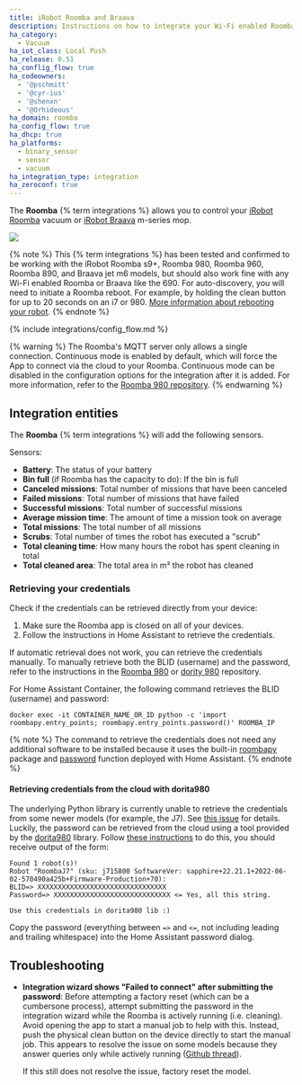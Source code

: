 ```yaml
---
title: iRobot Roomba and Braava
description: Instructions on how to integrate your Wi-Fi enabled Roomba and Braava within Home Assistant.
ha_category:
  - Vacuum
ha_iot_class: Local Push
ha_release: 0.51
ha_conflig_flow: true
ha_codeowners:
  - '@pschmitt'
  - '@cyr-ius'
  - '@shenxn'
  - '@Orhideous'
ha_domain: roomba
ha_config_flow: true
ha_dhcp: true
ha_platforms:
  - binary_sensor
  - sensor
  - vacuum
ha_integration_type: integration
ha_zeroconf: true
---
```


The **Roomba** {% term integrations %} allows you to control your [iRobot Roomba](https://www.irobot.com/roomba) vacuum or [iRobot Braava](https://www.irobot.com/braava) m-series mop.

<p class='img'>
<img src='/images/screenshots/more-info-dialog-roomba.png' />
</p>

{% note %}
This {% term integrations %}  has been tested and confirmed to be working with the iRobot Roomba s9+, Roomba 980, Roomba 960, Roomba 890, and Braava jet m6 models, but should also work fine with any Wi-Fi enabled Roomba or Braava like the 690. For auto-discovery, you will need to initiate a Roomba reboot. For example, by holding the clean button for up to 20 seconds on an i7 or 980. [More information about rebooting your robot](https://homesupport.irobot.com/s/article/9087).
{% endnote %}

{% include integrations/config_flow.md %}

{% warning %}
The Roomba's MQTT server only allows a single connection. Continuous mode is enabled by default, which will force the App to connect via the cloud to your Roomba. Continuous mode can be disabled in the configuration options for the integration after it is added. For more information, refer to the [Roomba 980 repository](https://github.com/NickWaterton/Roomba980-Python#firmware-2xx-notes).
{% endwarning %}

## Integration entities

The **Roomba** {% term integrations %} will add the following sensors.

Sensors:

- **Battery**: The status of your battery
- **Bin full** (if Roomba has the capacity to do): If the bin is full
- **Canceled missions**: Total number of missions that have been canceled
- **Failed missions**: Total number of missions that have failed
- **Successful missions**: Total number of successful missions
- **Average mission time**: The amount of time a mission took on average
- **Total missions**: The total number of all missions
- **Scrubs**: Total number of times the robot has executed a "scrub"
- **Total cleaning time**: How many hours the robot has spent cleaning in total
- **Total cleaned area**: The total area in m² the robot has cleaned

### Retrieving your credentials

Check if the credentials can be retrieved directly from your device:

1. Make sure the Roomba app is closed on all of your devices.
2. Follow the instructions in Home Assistant to retrieve the credentials.

If automatic retrieval does not work, you can retrieve the credentials manually. To manually retrieve both the BLID (username) and the password, refer to the instructions in the [Roomba 980](https://github.com/NickWaterton/Roomba980-Python#how-to-get-your-usernameblid-and-password) or [dority 980](https://github.com/koalazak/dorita980#how-to-get-your-usernameblid-and-password) repository.

For Home Assistant Container, the following command retrieves the BLID (username) and password:

```shell
docker exec -it CONTAINER_NAME_OR_ID python -c 'import roombapy.entry_points; roombapy.entry_points.password()' ROOMBA_IP
```

{% note %}
The command to retrieve the credentials does not need any additional software to be installed because it uses the built-in [roombapy](https://github.com/pschmitt/roombapy) package and [password](https://github.com/pschmitt/roombapy/blob/1.6.1/roomba/entry_points.py#L20) function deployed with Home Assistant.
{% endnote %}

#### Retrieving credentials from the cloud with dorita980

The underlying Python library is currently unable to retrieve the credentials from some newer models (for example, the J7). See [this issue](https://github.com/pschmitt/roombapy/issues/97) for details. Luckily, the password can be retrieved from the cloud using a tool provided by the [dorita980](https://github.com/koalazak/dorita980) library. Follow [these instructions](https://github.com/koalazak/dorita980#how-to-get-your-usernameblid-and-password) to do this, you should receive output of the form:

```shell
Found 1 robot(s)!
Robot "RoombaJ7" (sku: j715800 SoftwareVer: sapphire+22.21.1+2022-06-02-570490a425b+Firmware-Production+70):
BLID=> XXXXXXXXXXXXXXXXXXXXXXXXXXXXXXXX
Password=> XXXXXXXXXXXXXXXXXXXXXXXXXXXXX <= Yes, all this string.

Use this credentials in dorita980 lib :)
```

Copy the password (everything between `=>` and `<=`, not including leading and trailing whitespace) into the Home Assistant password dialog.

## Troubleshooting

- **Integration wizard shows "Failed to connect" after submitting the password**: Before attempting a factory reset (which can be a cumbersone process), attempt submitting the password in the integration wizard while the Roomba is actively running (i.e. cleaning). Avoid opening the app to start a manual job to help with this. Instead, push the physical clean button on the device directly to start the manual job. This appears to resolve the issue on some models because they answer queries only while actively running ([Github thread](https://github.com/home-assistant/core/issues/117071#issuecomment-2295765878)).

  If this still does not resolve the issue, factory reset the model.
